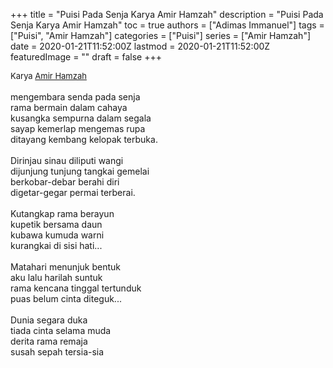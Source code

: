 +++
title = "Puisi Pada Senja Karya Amir Hamzah"
description = "Puisi Pada Senja Karya Amir Hamzah"
toc = true
authors = ["Adimas Immanuel"]
tags = ["Puisi", "Amir Hamzah"]
categories = ["Puisi"]
series = ["Amir Hamzah"]
date = 2020-01-21T11:52:00Z
lastmod = 2020-01-21T11:52:00Z
featuredImage = ""
draft = false
+++

<div style="text-align: justify;">
<div style="font-size: small;">Karya <a href="/authors/amir-hamzah/" target="_blank">Amir Hamzah</a></div><br />
mengembara senda pada senja<br />rama bermain dalam cahaya<br />kusangka sempurna dalam segala<br />sayap kemerlap mengemas rupa<br />ditayang kembang kelopak terbuka.<br /><br />Dirinjau sinau diliputi wangi<br />dijunjung tunjung tangkai gemelai<br />berkobar-debar berahi diri<br />digetar-gegar permai terberai.<br /><br />Kutangkap rama berayun<br />kupetik bersama daun<br />kubawa kumuda warni<br />kurangkai di sisi hati...<br /><br />Matahari menunjuk bentuk<br />aku lalu harilah suntuk<br />rama kencana tinggal tertunduk<br />puas belum cinta diteguk...<br /><br />Dunia segara duka<br />tiada cinta selama muda<br />derita rama remaja<br />susah sepah tersia-sia</div>
